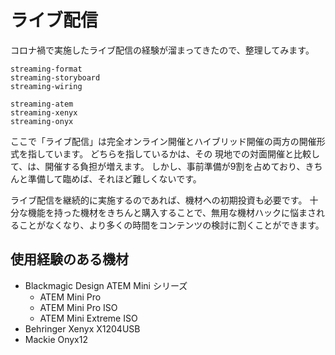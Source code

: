 # ライブ配信

コロナ禍で実施したライブ配信の経験が溜まってきたので、整理してみます。

```{toctree}
streaming-format
streaming-storyboard
streaming-wiring
```

```{toctree}
streaming-atem
streaming-xenyx
streaming-onyx
```


ここで「ライブ配信」は完全オンライン開催とハイブリッド開催の両方の開催形式を指しています。
どちらを指しているかは、その
現地での対面開催と比較して、は、開催する負担が増えます。
しかし、事前準備が9割を占めており、きちんと準備して臨めば、それほど難しくないです。

ライブ配信を継続的に実施するのであれば、機材への初期投資も必要です。
十分な機能を持った機材をきちんと購入することで、無用な機材ハックに悩まされることがなくなり、より多くの時間をコンテンツの検討に割くことができます。


## 使用経験のある機材

- Blackmagic Design ATEM Mini シリーズ
  - ATEM Mini Pro
  - ATEM Mini Pro ISO
  - ATEM Mini Extreme ISO
- Behringer Xenyx X1204USB
- Mackie Onyx12
